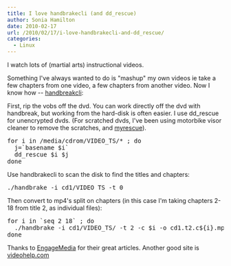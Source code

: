 ```yaml
---
title: I love handbrakecli (and dd_rescue)
author: Sonia Hamilton
date: 2010-02-17
url: /2010/02/17/i-love-handbrakecli-and-dd_rescue/
categories:
  - Linux
---
```

I watch lots of (martial arts) instructional videos.

<!--more-->

Something I've always wanted to do is "mashup" my own videos ie take a few chapters from one video, a few chapters from another video. Now I know how -- [handbreakcli][1]:

First, rip the vobs off the dvd. You can work directly off the dvd with handbreak, but working from the hard-disk is often easier. I use dd_rescue for unencrypted dvds. (For scratched dvds, I've been using motorbike visor cleaner to remove the scratches, and [myrescue][2]).

<pre>for i in /media/cdrom/VIDEO_TS/* ; do
  j=`basename $i`
  dd_rescue $i $j
done</pre>

Use handbrakecli to scan the disk to find the titles and chapters:

<pre>./handbrake -i cd1/VIDEO_TS -t 0</pre>

Then convert to mp4's split on chapters (in this case I'm taking chapters 2-18 from title 2, as individual files):

<pre>for i in `seq 2 18` ; do
  ./handbrake -i cd1/VIDEO_TS/ -t 2 -c $i -o cd1.t2.c${i}.mp4
done</pre>

Thanks to [EngageMedia][3] for their great articles. Another good site is [videohelp.com][4]

 [1]: http://trac.handbrake.fr/wiki/CLIGuide
 [2]: http://myrescue.sourceforge.net/
 [3]: http://www.engagemedia.org
 [4]: http://www.videohelp.com
